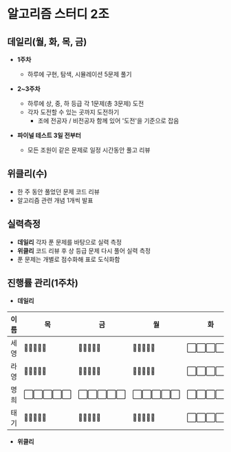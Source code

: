 # 알고리즘 스터디 2조
## 데일리(월, 화, 목, 금)
- **1주차**
  - 하루에 구현, 탐색, 시뮬레이션 5문제 풀기  
  
- **2~3주차**
  - 하루에 상, 중, 하 등급 각 1문제(총 3문제) 도전
  - 각자 도전할 수 있는 곳까지 도전하기
    - 조에 전공자 / 비전공자 함께 있어 '도전'을 기준으로 잡음  
- **파이널 테스트 3일 전부터**
  - 모든 조원이 같은 문제로 일정 시간동안 풀고 리뷰

## 위클리(수)
- 한 주 동안 풀었던 문제 코드 리뷰
- 알고리즘 관련 개념 1개씩 발표

## 실력측정
- **데일리** 각자 푼 문제를 바탕으로 실력 측정
- **위클리** 코드 리뷰 후 상 등급 문제 다시 풀어 실력 측정
- 푼 문제는 개별로 점수화해 표로 도식화함

## 진행률 관리(1주차)
- **데일리**  

| 이름 | 목                                                                                   | 금                                                                                   | 월                                                                                   | 화                                                                                   |
|------|--------------------------------------------------------------------------------------|--------------------------------------------------------------------------------------|--------------------------------------------------------------------------------------|--------------------------------------------------------------------------------------|
| 세영 |:white_square_button::white_square_button::white_square_button::white_square_button::white_square_button: | :white_square_button::white_square_button::white_square_button::white_square_button::white_square_button: | :white_square_button::white_square_button::white_square_button::white_square_button::white_square_button: | :white_large_square::white_large_square::white_large_square::white_large_square::white_large_square: |
| 라영 |:white_square_button::white_square_button::white_square_button::white_square_button::white_square_button: | :white_square_button::white_square_button::white_square_button::white_square_button::white_square_button: | :white_square_button::white_square_button::white_square_button::white_square_button::white_square_button: | :white_large_square::white_large_square::white_large_square::white_large_square::white_large_square: |
| 명희 |:white_large_square::white_large_square::white_large_square::white_large_square::white_large_square: | :white_large_square::white_large_square::white_large_square::white_large_square::white_large_square: | :white_large_square::white_large_square::white_large_square::white_large_square::white_large_square: | :white_large_square::white_large_square::white_large_square::white_large_square::white_large_square: |
| 태기 |:white_square_button::white_square_button::white_square_button::white_square_button::white_square_button: | :white_square_button::white_square_button::white_square_button::white_square_button::white_square_button: | :white_square_button::white_square_button::white_square_button::white_square_button::white_square_button: | :white_large_square::white_large_square::white_large_square::white_large_square::white_large_square: |  

- **위클리**

